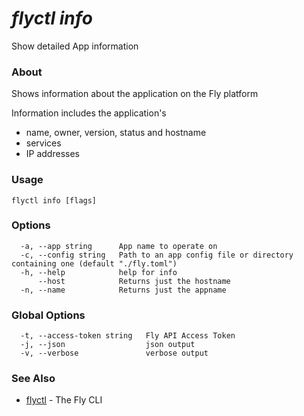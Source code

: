 # _flyctl info_

Show detailed App information

### About

Shows information about the application on the Fly platform

Information includes the application's
* name, owner, version, status and hostname
* services
* IP addresses

### Usage
```
flyctl info [flags]
```

### Options

```
  -a, --app string      App name to operate on
  -c, --config string   Path to an app config file or directory containing one (default "./fly.toml")
  -h, --help            help for info
      --host            Returns just the hostname
  -n, --name            Returns just the appname
```

### Global Options

```
  -t, --access-token string   Fly API Access Token
  -j, --json                  json output
  -v, --verbose               verbose output
```

### See Also

* [flyctl](/docs/flyctl/help/)	 - The Fly CLI

